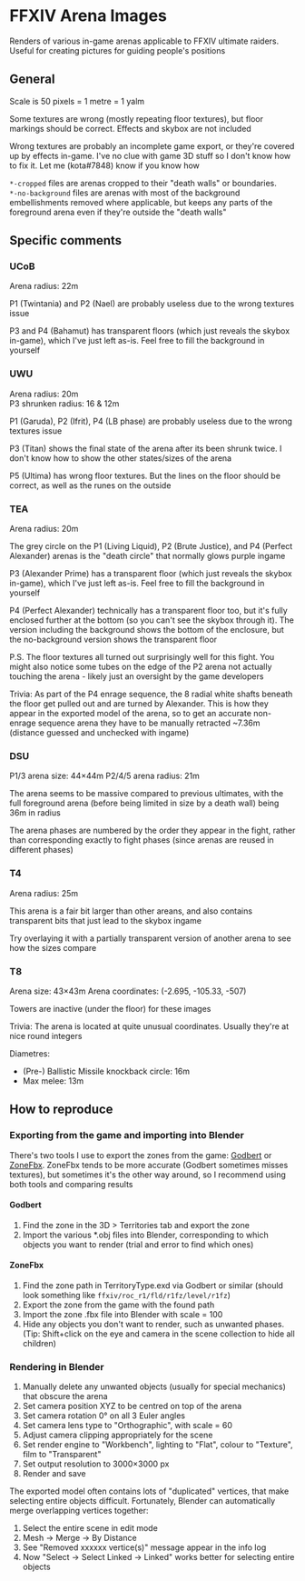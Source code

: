 # FFXIV Arena Images

Renders of various in-game arenas applicable to FFXIV ultimate raiders. Useful
for creating pictures for guiding people's positions

## General
Scale is 50 pixels = 1 metre = 1 yalm

Some textures are wrong (mostly repeating floor textures), but floor markings
should be correct. Effects and skybox are not included

Wrong textures are probably an incomplete game export, or they're covered up by
effects in-game. I've no clue with game 3D stuff so I don't know how to fix it.
Let me (kota#7848) know if you know how

`*-cropped` files are arenas cropped to their "death walls" or boundaries.  
`*-no-background` files are arenas with most of the background embellishments
removed where applicable, but keeps any parts of the foreground arena even if
they're outside the "death walls"

## Specific comments
### UCoB
Arena radius: 22m

P1 (Twintania) and P2 (Nael) are probably useless due to the wrong textures issue

P3 and P4 (Bahamut) has transparent floors (which just reveals the skybox in-game),
which I've just left as-is. Feel free to fill the background in yourself

### UWU
Arena radius: 20m  
P3 shrunken radius: 16 & 12m

P1 (Garuda), P2 (Ifrit), P4 (LB phase) are probably useless due to the wrong
textures issue

P3 (Titan) shows the final state of the arena after its been shrunk twice. I
don't know how to show the other states/sizes of the arena

P5 (Ultima) has wrong floor textures. But the lines on the floor should be
correct, as well as the runes on the outside

### TEA
Arena radius: 20m

The grey circle on the P1 (Living Liquid), P2 (Brute Justice), and P4 (Perfect
Alexander) arenas is the "death circle" that normally glows purple ingame

P3 (Alexander Prime) has a transparent floor (which just reveals the skybox in-game),
which I've just left as-is. Feel free to fill the background in yourself

P4 (Perfect Alexander) technically has a transparent floor too, but it's fully
enclosed further at the bottom (so you can't see the skybox through it). The
version including the background shows the bottom of the enclosure, but the
no-background version shows the transparent floor

P.S. The floor textures all turned out surprisingly well for this fight. You
might also notice some tubes on the edge of the P2 arena not actually touching
the arena - likely just an oversight by the game developers

Trivia: As part of the P4 enrage sequence, the 8 radial white shafts beneath the
floor get pulled out and are turned by Alexander. This is how they appear in the
exported model of the arena, so to get an accurate non-enrage sequence arena they
have to be manually retracted ~7.36m (distance guessed and unchecked with ingame)


### DSU
P1/3 arena size: 44×44m
P2/4/5 arena radius: 21m

The arena seems to be massive compared to previous ultimates, with the full
foreground arena (before being limited in size by a death wall) being 36m in
radius

The arena phases are numbered by the order they appear in the fight, rather than
corresponding exactly to fight phases (since arenas are reused in different phases)

### T4
Arena radius: 25m

This arena is a fair bit larger than other areans, and also contains transparent
bits that just lead to the skybox ingame

Try overlaying it with a partially transparent version of another arena to see
how the sizes compare

### T8
Arena size: 43×43m
Arena coordinates: (-2.695, -105.33, -507)

Towers are inactive (under the floor) for these images

Trivia: The arena is located at quite unusual coordinates. Usually they're at
nice round integers

Diametres:
 - (Pre-) Ballistic Missile knockback circle: 16m
 - Max melee: 13m

## How to reproduce
### Exporting from the game and importing into Blender
There's two tools I use to export the zones from the game:
[Godbert](https://github.com/xivapi/SaintCoinach) or
[ZoneFbx](https://github.com/lmcintyre/ZoneFbx).
ZoneFbx tends to be more accurate (Godbert sometimes misses textures), but
sometimes it's the other way around, so I recommend using both tools and
comparing results

#### Godbert
1. Find the zone in the 3D > Territories tab and export the zone
2. Import the various *.obj files into Blender, corresponding to which objects
   you want to render (trial and error to find which ones)

#### ZoneFbx
1. Find the zone path in TerritoryType.exd via Godbert or similar (should look
   something like `ffxiv/roc_r1/fld/r1fz/level/r1fz`)
2. Export the zone from the game with the found path
3. Import the zone .fbx file into Blender with scale = 100
4. Hide any objects you don't want to render, such as unwanted phases. (Tip:
   Shift+click on the eye and camera in the scene collection to hide all children)

### Rendering in Blender
1. Manually delete any unwanted objects (usually for special mechanics) that
   obscure the arena
2. Set camera position XYZ to be centred on top of the arena
3. Set camera rotation 0° on all 3 Euler angles
4. Set camera lens type to "Orthographic", with scale = 60
5. Adjust camera clipping appropriately for the scene
6. Set render engine to "Workbench", lighting to "Flat", colour to "Texture", film to "Transparent"
7. Set output resolution to 3000×3000 px
8. Render and save

The exported model often contains lots of "duplicated" vertices, that make
selecting entire objects difficult. Fortunately, Blender can automatically merge
overlapping vertices together:

1. Select the entire scene in edit mode
2. Mesh → Merge → By Distance
3. See "Removed xxxxxx vertice(s)" message appear in the info log
4. Now "Select → Select Linked → Linked" works better for selecting entire objects
